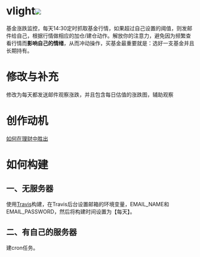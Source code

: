 # vlight![](https://travis-ci.com/Neulana/vlight.svg?token=ATFZGq5q9tbJu6KjZsyy&branch=master)
基金涨跌监控，每天14:30定时抓取基金行情，如果超过自己设置的阈值，则发邮件给自己，根据行情做相应的加仓/建仓动作。解放你的注意力，避免因为频繁查看行情而**影响自己的情绪**，从而冲动操作，买基金最重要就是：选好一支基金并且长期持有。
# 修改与补充
修改为每天都发送邮件观察涨跌，并且包含每日估值的涨跌图，辅助观察
# 创作动机
[如何在理财中胜出](https://neulana.github.io/post/rational-investment/)
# 如何构建
## 一、无服务器
使用[Travis](https://www.travis-ci.org/)构建，在Travis后台设置邮箱的环境变量，EMAIL_NAME和EMAIL_PASSWORD，然后将构建时间设置为【每天】。
## 二、有自己的服务器
建cron任务。